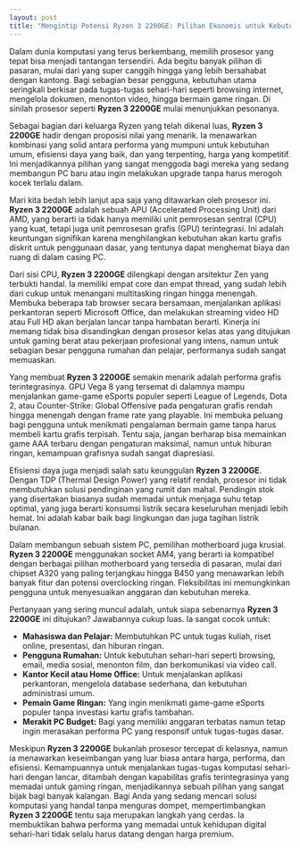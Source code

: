```yaml
---
layout: post
title: "Mengintip Potensi Ryzen 3 2200GE: Pilihan Ekonomis untuk Kebutuhan Sehari-hari"
---
```


Dalam dunia komputasi yang terus berkembang, memilih prosesor yang tepat bisa menjadi tantangan tersendiri. Ada begitu banyak pilihan di pasaran, mulai dari yang super canggih hingga yang lebih bersahabat dengan kantong. Bagi sebagian besar pengguna, kebutuhan utama seringkali berkisar pada tugas-tugas sehari-hari seperti browsing internet, mengelola dokumen, menonton video, hingga bermain game ringan. Di sinilah prosesor seperti **Ryzen 3 2200GE** mulai menunjukkan pesonanya.

Sebagai bagian dari keluarga Ryzen yang telah dikenal luas, **Ryzen 3 2200GE** hadir dengan proposisi nilai yang menarik. Ia menawarkan kombinasi yang solid antara performa yang mumpuni untuk kebutuhan umum, efisiensi daya yang baik, dan yang terpenting, harga yang kompetitif. Ini menjadikannya pilihan yang sangat menggoda bagi mereka yang sedang membangun PC baru atau ingin melakukan upgrade tanpa harus merogoh kocek terlalu dalam.

Mari kita bedah lebih lanjut apa saja yang ditawarkan oleh prosesor ini. **Ryzen 3 2200GE** adalah sebuah APU (Accelerated Processing Unit) dari AMD, yang berarti ia tidak hanya memiliki unit pemrosesan sentral (CPU) yang kuat, tetapi juga unit pemrosesan grafis (GPU) terintegrasi. Ini adalah keuntungan signifikan karena menghilangkan kebutuhan akan kartu grafis diskrit untuk penggunaan dasar, yang tentunya dapat menghemat biaya dan ruang di dalam casing PC.

Dari sisi CPU, **Ryzen 3 2200GE** dilengkapi dengan arsitektur Zen yang terbukti handal. Ia memiliki empat core dan empat thread, yang sudah lebih dari cukup untuk menangani multitasking ringan hingga menengah. Membuka beberapa tab browser secara bersamaan, menjalankan aplikasi perkantoran seperti Microsoft Office, dan melakukan streaming video HD atau Full HD akan berjalan lancar tanpa hambatan berarti. Kinerja ini memang tidak bisa disandingkan dengan prosesor kelas atas yang ditujukan untuk gaming berat atau pekerjaan profesional yang intens, namun untuk sebagian besar pengguna rumahan dan pelajar, performanya sudah sangat memuaskan.

Yang membuat **Ryzen 3 2200GE** semakin menarik adalah performa grafis terintegrasinya. GPU Vega 8 yang tersemat di dalamnya mampu menjalankan game-game eSports populer seperti League of Legends, Dota 2, atau Counter-Strike: Global Offensive pada pengaturan grafis rendah hingga menengah dengan frame rate yang playable. Ini membuka peluang bagi pengguna untuk menikmati pengalaman bermain game tanpa harus membeli kartu grafis terpisah. Tentu saja, jangan berharap bisa memainkan game AAA terbaru dengan pengaturan maksimal, namun untuk hiburan ringan, kemampuan grafisnya sudah sangat diapresiasi.

Efisiensi daya juga menjadi salah satu keunggulan **Ryzen 3 2200GE**. Dengan TDP (Thermal Design Power) yang relatif rendah, prosesor ini tidak membutuhkan solusi pendinginan yang rumit dan mahal. Pendingin stok yang disertakan biasanya sudah memadai untuk menjaga suhu tetap optimal, yang juga berarti konsumsi listrik secara keseluruhan menjadi lebih hemat. Ini adalah kabar baik bagi lingkungan dan juga tagihan listrik bulanan.

Dalam membangun sebuah sistem PC, pemilihan motherboard juga krusial. **Ryzen 3 2200GE** menggunakan socket AM4, yang berarti ia kompatibel dengan berbagai pilihan motherboard yang tersedia di pasaran, mulai dari chipset A320 yang paling terjangkau hingga B450 yang menawarkan lebih banyak fitur dan potensi overclocking ringan. Fleksibilitas ini memungkinkan pengguna untuk menyesuaikan anggaran dan kebutuhan mereka.

Pertanyaan yang sering muncul adalah, untuk siapa sebenarnya **Ryzen 3 2200GE** ini ditujukan? Jawabannya cukup luas. Ia sangat cocok untuk:

*   **Mahasiswa dan Pelajar:** Membutuhkan PC untuk tugas kuliah, riset online, presentasi, dan hiburan ringan.
*   **Pengguna Rumahan:** Untuk kebutuhan sehari-hari seperti browsing, email, media sosial, menonton film, dan berkomunikasi via video call.
*   **Kantor Kecil atau Home Office:** Untuk menjalankan aplikasi perkantoran, mengelola database sederhana, dan kebutuhan administrasi umum.
*   **Pemain Game Ringan:** Yang ingin menikmati game-game eSports populer tanpa investasi kartu grafis tambahan.
*   **Merakit PC Budget:** Bagi yang memiliki anggaran terbatas namun tetap ingin merasakan performa PC yang responsif untuk tugas-tugas dasar.

Meskipun **Ryzen 3 2200GE** bukanlah prosesor tercepat di kelasnya, namun ia menawarkan keseimbangan yang luar biasa antara harga, performa, dan efisiensi. Kemampuannya untuk menjalankan tugas-tugas komputasi sehari-hari dengan lancar, ditambah dengan kapabilitas grafis terintegrasinya yang memadai untuk gaming ringan, menjadikannya sebuah pilihan yang sangat bijak bagi banyak kalangan. Bagi Anda yang sedang mencari solusi komputasi yang handal tanpa menguras dompet, mempertimbangkan **Ryzen 3 2200GE** tentu saja merupakan langkah yang cerdas. Ia membuktikan bahwa performa yang memadai untuk kehidupan digital sehari-hari tidak selalu harus datang dengan harga premium.
